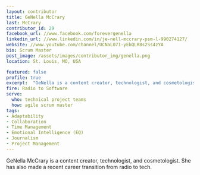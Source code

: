 ```yaml
---
layout: contributor
title: GeNella McCrary
last: McCrary
contributor_id: 29
facebook_url: //www.facebook.com/forevergenella
linkedin_url: //www.linkedin.com/in/je-nell-mccrary-psm-l-990274127/
website: //www.youtube.com/channel/UCNaL071-yEbQLR8s2Ss4zYA
bio: Scrum Master
post_image: /assets/images/contributor_img/genella.png
location: St. Louis, MO, USA

featured: false
profile: true
excerpt:  "GeNella is a content creator, technologist, and cosmetologist. Career Path: Radio to Software"
fire: Radio to Software
serve:
  who: technical project teams
  how: agile scrum master
tags:
- Adaptability
- Collaboration
- Time Management
- Emotional Intelligence (EQ)
- Journalism
- Project Management
---
```

GeNella McCrary is a content creator, technologist, and cosmetologist. She has also made a recent career transition from radio to tech.